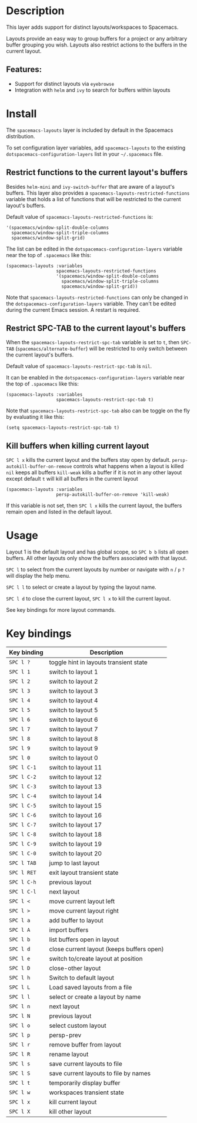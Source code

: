 # Description

This layer adds support for distinct layouts/workspaces to Spacemacs.

Layouts provide an easy way to group buffers for a project or any
arbitrary buffer grouping you wish. Layouts also restrict actions to the
buffers in the current layout.

## Features:

-   Support for distinct layouts via `eyebrowse`
-   Integration with `helm` and `ivy` to search for buffers within
    layouts

# Install

The `spacemacs-layouts` layer is included by default in the Spacemacs
distribution.

To set configuration layer variables, add `spacemacs-layouts` to the
existing `dotspacemacs-configuration-layers` list in your `~/.spacemacs`
file.

## Restrict functions to the current layout's buffers

Besides `helm-mini` and `ivy-switch-buffer` that are aware of a layout's
buffers. This layer also provides a
`spacemacs-layouts-restricted-functions` variable that holds a list of
functions that will be restricted to the current layout's buffers.

Default value of `spacemacs-layouts-restricted-functions` is:

``` example
'(spacemacs/window-split-double-columns
  spacemacs/window-split-triple-columns
  spacemacs/window-split-grid)
```

The list can be edited in the `dotspacemacs-configuration-layers`
variable near the top of `.spacemacs` like this:

``` example
(spacemacs-layouts :variables
                   spacemacs-layouts-restricted-functions
                   '(spacemacs/window-split-double-columns
                     spacemacs/window-split-triple-columns
                     spacemacs/window-split-grid))
```

Note that `spacemacs-layouts-restricted-functions` can only be changed
in the `dotspacemacs-configuration-layers` variable. They can't be
edited during the current Emacs session. A restart is required.

## Restrict SPC-TAB to the current layout's buffers

When the `spacemacs-layouts-restrict-spc-tab` variable is set to `t`,
then `SPC-TAB` (`spacemacs/alternate-buffer`) will be restricted to only
switch between the current layout's buffers.

Default value of `spacemacs-layouts-restrict-spc-tab` is `nil`.

It can be enabled in the `dotspacemacs-configuration-layers` variable
near the top of `.spacemacs` like this:

``` example
(spacemacs-layouts :variables
                   spacemacs-layouts-restrict-spc-tab t)
```

Note that `spacemacs-layouts-restrict-spc-tab` also can be toggle on the
fly by evaluating it like this:

``` example
(setq spacemacs-layouts-restrict-spc-tab t)
```

## Kill buffers when killing current layout

`SPC l x` kills the current layout and the buffers stay open by default.
`persp-autokill-buffer-on-remove` controls what happens when a layout is
killed `nil` keeps all buffers `kill-weak` kills a buffer if it is not
in any other layout except default `t` will kill all buffers in the
current layout

``` example
(spacemacs-layouts :variables
                   persp-autokill-buffer-on-remove 'kill-weak)
```

If this variable is not set, then `SPC l x` kills the current layout,
the buffers remain open and listed in the default layout.

# Usage

Layout 1 is the default layout and has global scope, so `SPC b b` lists
all open buffers. All other layouts only show the buffers associated
with that layout.

`SPC l` to select from the current layouts by number or navigate with
`n` / `p` `?` will display the help menu.

`SPC l l` to select or create a layout by typing the layout name.

`SPC l d` to close the current layout, `SPC l x` to kill the current
layout.

See key bindings for more layout commands.

# Key bindings

| Key binding | Description                               |
|-------------|-------------------------------------------|
| `SPC l ?`   | toggle hint in layouts transient state    |
| `SPC l 1`   | switch to layout 1                        |
| `SPC l 2`   | switch to layout 2                        |
| `SPC l 3`   | switch to layout 3                        |
| `SPC l 4`   | switch to layout 4                        |
| `SPC l 5`   | switch to layout 5                        |
| `SPC l 6`   | switch to layout 6                        |
| `SPC l 7`   | switch to layout 7                        |
| `SPC l 8`   | switch to layout 8                        |
| `SPC l 9`   | switch to layout 9                        |
| `SPC l 0`   | switch to layout 0                        |
| `SPC l C-1` | switch to layout 11                       |
| `SPC l C-2` | switch to layout 12                       |
| `SPC l C-3` | switch to layout 13                       |
| `SPC l C-4` | switch to layout 14                       |
| `SPC l C-5` | switch to layout 15                       |
| `SPC l C-6` | switch to layout 16                       |
| `SPC l C-7` | switch to layout 17                       |
| `SPC l C-8` | switch to layout 18                       |
| `SPC l C-9` | switch to layout 19                       |
| `SPC l C-0` | switch to layout 20                       |
| `SPC l TAB` | jump to last layout                       |
| `SPC l RET` | exit layout transient state               |
| `SPC l C-h` | previous layout                           |
| `SPC l C-l` | next layout                               |
| `SPC l <`   | move current layout left                  |
| `SPC l >`   | move current layout right                 |
| `SPC l a`   | add buffer to layout                      |
| `SPC l A`   | import buffers                            |
| `SPC l b`   | list buffers open in layout               |
| `SPC l d`   | close current layout (keeps buffers open) |
| `SPC l e`   | switch to/create layout at position       |
| `SPC l D`   | close-other layout                        |
| `SPC l h`   | Switch to default layout                  |
| `SPC l L`   | Load saved layouts from a file            |
| `SPC l l`   | select or create a layout by name         |
| `SPC l n`   | next layout                               |
| `SPC l N`   | previous layout                           |
| `SPC l o`   | select custom layout                      |
| `SPC l p`   | persp-prev                                |
| `SPC l r`   | remove buffer from layout                 |
| `SPC l R`   | rename layout                             |
| `SPC l s`   | save current layouts to file              |
| `SPC l S`   | save current layouts to file by names     |
| `SPC l t`   | temporarily display buffer                |
| `SPC l w`   | workspaces transient state                |
| `SPC l x`   | kill current layout                       |
| `SPC l X`   | kill other layout                         |
